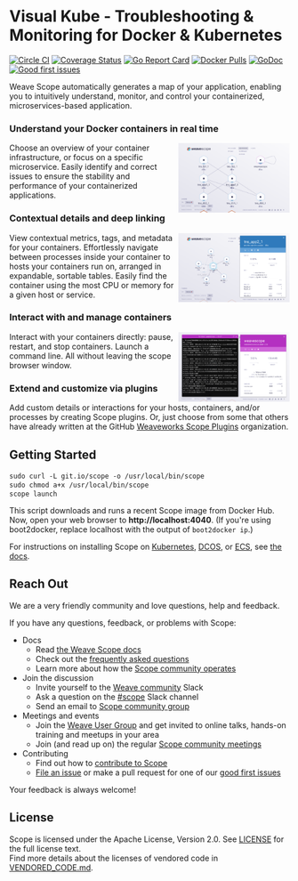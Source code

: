 # Visual Kube - Troubleshooting & Monitoring for Docker & Kubernetes

[![Circle CI](https://circleci.com/gh/weaveworks/scope/tree/master.svg?style=shield)](https://circleci.com/gh/weaveworks/scope/tree/master)
[![Coverage Status](https://coveralls.io/repos/weaveworks/scope/badge.svg)](https://coveralls.io/r/weaveworks/scope)
[![Go Report Card](https://goreportcard.com/badge/github.com/weaveworks/scope)](https://goreportcard.com/report/github.com/weaveworks/scope)
[![Docker Pulls](https://img.shields.io/docker/pulls/weaveworks/scope.svg?maxAge=604800)](https://hub.docker.com/r/weaveworks/scope/)
[![GoDoc](https://godoc.org/github.com/weaveworks/scope?status.svg)](https://godoc.org/github.com/weaveworks/scope)
[![Good first issues](https://img.shields.io/github/issues/weaveworks/scope/good-first-issue.svg?color=blueviolet&label=good%20first%20issues)](https://github.com/weaveworks/scope/issues?q=is%3Aissue+is%3Aopen+label%3Agood-first-issue)

Weave Scope automatically generates a map of your application, enabling you to
intuitively understand, monitor, and control your containerized, microservices-based application.

### Understand your Docker containers in real time

<img src="imgs/topology.png" width="200" alt="Map you architecture" align="right">

Choose an overview of your container infrastructure, or focus on a specific microservice. Easily identify and correct issues to ensure the stability and performance of your containerized applications.

### Contextual details and deep linking

<img src="imgs/selected.png" width="200" alt="Focus on a single container" align="right">

View contextual metrics, tags, and metadata for your containers.  Effortlessly navigate between processes inside your container to hosts your containers run on, arranged in expandable, sortable tables.  Easily find the container using the most CPU or memory for a given host or service.

### Interact with and manage containers

<img src="imgs/terminals.png" width="200" alt="Launch a command line." align="right">

Interact with your containers directly: pause, restart, and stop containers. Launch a command line. All without leaving the scope browser window.

### Extend and customize via plugins

Add custom details or interactions for your hosts, containers, and/or processes by creating Scope plugins. Or, just choose from some that others have already written at the GitHub [Weaveworks Scope Plugins](https://github.com/weaveworks-plugins/) organization.

## <a name="getting-started"></a>Getting Started

```console
sudo curl -L git.io/scope -o /usr/local/bin/scope
sudo chmod a+x /usr/local/bin/scope
scope launch
```

This script downloads and runs a recent Scope image from Docker Hub.
Now, open your web browser to **http://localhost:4040**. (If you're using
boot2docker, replace localhost with the output of `boot2docker ip`.)

For instructions on installing Scope on [Kubernetes](https://www.weave.works/docs/scope/latest/installing/#k8s), [DCOS](https://www.weave.works/docs/scope/latest/installing/#dcos), or [ECS](https://www.weave.works/docs/scope/latest/installing/#ecs), see [the docs](https://www.weave.works/docs/scope/latest/introducing/).

## <a name="help"></a>Reach Out

We are a very friendly community and love questions, help and feedback.

If you have any questions, feedback, or problems with Scope:

- Docs
  - Read [the Weave Scope docs](https://www.weave.works/docs/scope/latest/introducing/)
  - Check out the [frequently asked questions](/site/faq.md)
  - Learn more about how the [Scope community operates](GOVERNANCE.md)
- Join the discussion
  - Invite yourself to the <a href="https://slack.weave.works/" target="_blank">Weave community</a> Slack
  - Ask a question on the [#scope](https://weave-community.slack.com/messages/scope/) Slack channel
  - Send an email to [Scope community group](https://groups.google.com/forum/#!forum/scope-community)
- Meetings and events
  - Join the [Weave User Group](https://www.meetup.com/pro/Weave/) and get invited to online talks, hands-on training and meetups in your area
  - Join (and read up on) the regular [Scope community meetings](https://docs.google.com/document/d/103_60TuEkfkhz_h2krrPJH8QOx-vRnPpbcCZqrddE1s/edit)
- Contributing
  - Find out how to [contribute to Scope](CONTRIBUTING.md)
  - [File an issue](https://github.com/weaveworks/scope/issues/new) or make a pull request for one of our [good first issues](https://github.com/weaveworks/scope/issues?q=is%3Aissue+is%3Aopen+label%3Agood-first-issue)

Your feedback is always welcome!

## License
Scope is licensed under the Apache License, Version 2.0. See [LICENSE](LICENSE) for the full license text.  
Find more details about the licenses of vendored code in [VENDORED_CODE.md](VENDORED_CODE.md).
